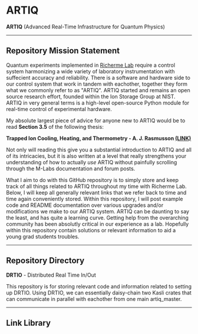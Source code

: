 # ARTIQ

**ARTIQ** (Advanced Real-Time Infrastructure for Quantum Physics)  
___

## Repository Mission Statement 

Quantum experiments implemented in [Richerme Lab](https://iontrap.physics.indiana.edu/) require a control system harmonizing a wide variety of laboratory instrumentation with suffecient accuracy and reliability. There is a software 
and hardware side to our control system that work in tandem with eachother, together they form what we commonly refer to as "ARTIQ". ARTIQ started and remains an open source research effort, founded within the Ion Storage Group at NIST. ARTIQ in very general 
terms is a high-level open-source Python module for real-time control of experimental hardware. 

My absolute largest piece of advice for anyone new to ARTIQ would be to read **Section 3.5** of the following thesis: 

**Trapped Ion Cooling, Heating, and Thermometry - A. J. Rasmusson [(LINK)](https://iontrap.physics.indiana.edu/papers/Rasmusson-Thesis.pdf)**

Not only will reading this give you a substantial introduction to ARTIQ and all of its intricacies, but it is also written at a level that really strengthens your understanding of how to actually *use* ARTIQ without painfully scrolling through the M-Labs documentation and forum posts.

What I aim to do with this GitHub repository is to simply store and keep track of all things related to ARTIQ throughout my time with Richerme Lab. Below, I will keep all generally relevant links that we refer back to time and time again conveniently stored. Within this repository, I will post example code and README documentation over various upgrades and/or modifications we make to our ARTIQ system. ARTIQ can be daunting to say the least, and has quite a learning curve. Getting help from the overarching community has been absolutly critical in our experience as a lab. Hopefully within this repository contain solutions or relevant information to aid a young grad students troubles. 

___

## Repository Directory

**DRTIO** - Distributed Real Time In/Out

This repository is for storing relevant code and information related to setting up DRTIO. Using DRTIO, we can essentially daisy-chain two Kasli crates that can communicate in parallel with eachother from one main artiq_master. 
___

## Link Library


